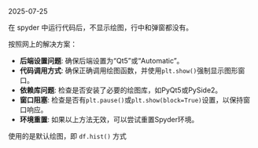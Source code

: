 2025-07-25

在 spyder 中运行代码后，不显示绘图，行中和弹窗都没有。

按照网上的解决方案：

- **后端设置问题**: 确保后端设置为“Qt5”或“Automatic”。
- **代码调用方式**: 确保正确调用绘图函数，并使用`plt.show()`强制显示图形窗口。
- **依赖库问题**: 检查是否安装了必要的绘图库，如PyQt5或PySide2。
- **窗口阻塞**: 检查是否有`plt.pause()`或`plt.show(block=True)`设置，以保持窗口响应。
- **环境重置**: 如果以上方法无效，可以尝试重置Spyder环境。

使用的是默认绘图，即 `df.hist()` 方式
